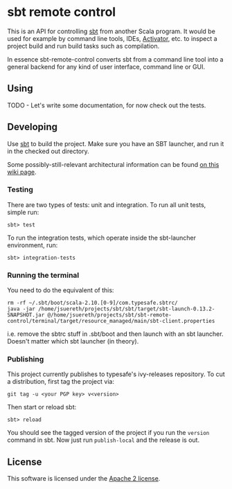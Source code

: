 # sbt remote control

This is an API for controlling [sbt](http://scala-sbt.org/) from
another Scala program. It would be used for example by command line tools,
IDEs, [Activator](https://github.com/typesafehub/activator),
etc. to inspect a project build and run build tasks such as compilation.

In essence sbt-remote-control converts sbt from a command line tool into a
general backend for any kind of user interface, command line or GUI.

## Using

TODO - Let's write some documentation, for now check out the tests.


## Developing

Use [sbt](http://scala-sbt.org/) to build the project. Make sure you have an SBT launcher, and run it in the checked out directory.


Some possibly-still-relevant architectural information can be
found [on this wiki page](https://github.com/sbt/sbt/wiki/Client-server-split).

### Testing

There are two types of tests:  unit and integration.   To run all unit tests, simple run:

    sbt> test


To run the integration tests, which operate inside the sbt-launcher environment, run:

    sbt> integration-tests


### Running the terminal

You need to do the equivalent of this:

```
rm -rf ~/.sbt/boot/scala-2.10.[0-9]/com.typesafe.sbtrc/
java -jar /home/jsuereth/projects/sbt/sbt/target/sbt-launch-0.13.2-SNAPSHOT.jar @/home/jsuereth/projects/sbt/sbt-remote-control/terminal/target/resource_managed/main/sbt-client.properties
```

i.e. remove the sbtrc stuff in .sbt/boot and then launch with an
sbt launcher. Doesn't matter which sbt launcher (in theory).

### Publishing

This project currently publishes to typesafe's ivy-releases repository.  To cut a distribution, first tag the project via:


    git tag -u <your PGP key> v<version>


Then start or reload sbt:


    sbt> reload


You should see the tagged version of the project if you run the `version` command in sbt.  Now just run `publish-local` and the release is out.


## License

This software is licensed under the [Apache 2 license](http://www.apache.org/licenses/LICENSE-2.0).
